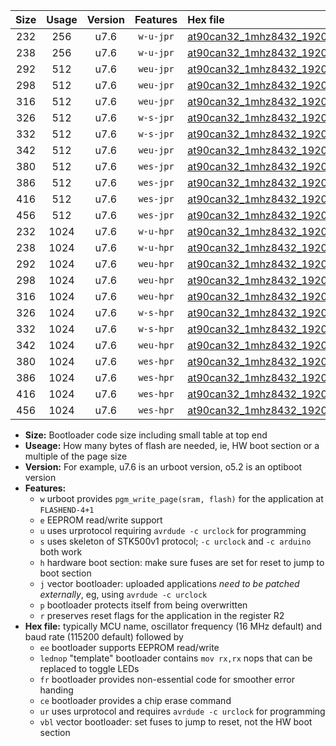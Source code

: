 |Size|Usage|Version|Features|Hex file|
|:-:|:-:|:-:|:-:|:--|
|232|256|u7.6|`w-u-jpr`|[at90can32_1mhz8432_19200bps_ur_vbl.hex](https://raw.githubusercontent.com/stefanrueger/urboot/main//at90can32_1mhz8432_19200bps_ur_vbl.hex)|
|238|256|u7.6|`w-u-jpr`|[at90can32_1mhz8432_19200bps_lednop_ur_vbl.hex](https://raw.githubusercontent.com/stefanrueger/urboot/main//at90can32_1mhz8432_19200bps_lednop_ur_vbl.hex)|
|292|512|u7.6|`weu-jpr`|[at90can32_1mhz8432_19200bps_ee_ur_vbl.hex](https://raw.githubusercontent.com/stefanrueger/urboot/main//at90can32_1mhz8432_19200bps_ee_ur_vbl.hex)|
|298|512|u7.6|`weu-jpr`|[at90can32_1mhz8432_19200bps_ee_lednop_ur_vbl.hex](https://raw.githubusercontent.com/stefanrueger/urboot/main//at90can32_1mhz8432_19200bps_ee_lednop_ur_vbl.hex)|
|316|512|u7.6|`weu-jpr`|[at90can32_1mhz8432_19200bps_ee_lednop_fr_ur_vbl.hex](https://raw.githubusercontent.com/stefanrueger/urboot/main//at90can32_1mhz8432_19200bps_ee_lednop_fr_ur_vbl.hex)|
|326|512|u7.6|`w-s-jpr`|[at90can32_1mhz8432_19200bps_vbl.hex](https://raw.githubusercontent.com/stefanrueger/urboot/main//at90can32_1mhz8432_19200bps_vbl.hex)|
|332|512|u7.6|`w-s-jpr`|[at90can32_1mhz8432_19200bps_lednop_vbl.hex](https://raw.githubusercontent.com/stefanrueger/urboot/main//at90can32_1mhz8432_19200bps_lednop_vbl.hex)|
|342|512|u7.6|`weu-jpr`|[at90can32_1mhz8432_19200bps_ee_lednop_fr_ce_ur_vbl.hex](https://raw.githubusercontent.com/stefanrueger/urboot/main//at90can32_1mhz8432_19200bps_ee_lednop_fr_ce_ur_vbl.hex)|
|380|512|u7.6|`wes-jpr`|[at90can32_1mhz8432_19200bps_ee_vbl.hex](https://raw.githubusercontent.com/stefanrueger/urboot/main//at90can32_1mhz8432_19200bps_ee_vbl.hex)|
|386|512|u7.6|`wes-jpr`|[at90can32_1mhz8432_19200bps_ee_lednop_vbl.hex](https://raw.githubusercontent.com/stefanrueger/urboot/main//at90can32_1mhz8432_19200bps_ee_lednop_vbl.hex)|
|416|512|u7.6|`wes-jpr`|[at90can32_1mhz8432_19200bps_ee_lednop_fr_vbl.hex](https://raw.githubusercontent.com/stefanrueger/urboot/main//at90can32_1mhz8432_19200bps_ee_lednop_fr_vbl.hex)|
|456|512|u7.6|`wes-jpr`|[at90can32_1mhz8432_19200bps_ee_lednop_fr_ce_vbl.hex](https://raw.githubusercontent.com/stefanrueger/urboot/main//at90can32_1mhz8432_19200bps_ee_lednop_fr_ce_vbl.hex)|
|232|1024|u7.6|`w-u-hpr`|[at90can32_1mhz8432_19200bps_ur.hex](https://raw.githubusercontent.com/stefanrueger/urboot/main//at90can32_1mhz8432_19200bps_ur.hex)|
|238|1024|u7.6|`w-u-hpr`|[at90can32_1mhz8432_19200bps_lednop_ur.hex](https://raw.githubusercontent.com/stefanrueger/urboot/main//at90can32_1mhz8432_19200bps_lednop_ur.hex)|
|292|1024|u7.6|`weu-hpr`|[at90can32_1mhz8432_19200bps_ee_ur.hex](https://raw.githubusercontent.com/stefanrueger/urboot/main//at90can32_1mhz8432_19200bps_ee_ur.hex)|
|298|1024|u7.6|`weu-hpr`|[at90can32_1mhz8432_19200bps_ee_lednop_ur.hex](https://raw.githubusercontent.com/stefanrueger/urboot/main//at90can32_1mhz8432_19200bps_ee_lednop_ur.hex)|
|316|1024|u7.6|`weu-hpr`|[at90can32_1mhz8432_19200bps_ee_lednop_fr_ur.hex](https://raw.githubusercontent.com/stefanrueger/urboot/main//at90can32_1mhz8432_19200bps_ee_lednop_fr_ur.hex)|
|326|1024|u7.6|`w-s-hpr`|[at90can32_1mhz8432_19200bps.hex](https://raw.githubusercontent.com/stefanrueger/urboot/main//at90can32_1mhz8432_19200bps.hex)|
|332|1024|u7.6|`w-s-hpr`|[at90can32_1mhz8432_19200bps_lednop.hex](https://raw.githubusercontent.com/stefanrueger/urboot/main//at90can32_1mhz8432_19200bps_lednop.hex)|
|342|1024|u7.6|`weu-hpr`|[at90can32_1mhz8432_19200bps_ee_lednop_fr_ce_ur.hex](https://raw.githubusercontent.com/stefanrueger/urboot/main//at90can32_1mhz8432_19200bps_ee_lednop_fr_ce_ur.hex)|
|380|1024|u7.6|`wes-hpr`|[at90can32_1mhz8432_19200bps_ee.hex](https://raw.githubusercontent.com/stefanrueger/urboot/main//at90can32_1mhz8432_19200bps_ee.hex)|
|386|1024|u7.6|`wes-hpr`|[at90can32_1mhz8432_19200bps_ee_lednop.hex](https://raw.githubusercontent.com/stefanrueger/urboot/main//at90can32_1mhz8432_19200bps_ee_lednop.hex)|
|416|1024|u7.6|`wes-hpr`|[at90can32_1mhz8432_19200bps_ee_lednop_fr.hex](https://raw.githubusercontent.com/stefanrueger/urboot/main//at90can32_1mhz8432_19200bps_ee_lednop_fr.hex)|
|456|1024|u7.6|`wes-hpr`|[at90can32_1mhz8432_19200bps_ee_lednop_fr_ce.hex](https://raw.githubusercontent.com/stefanrueger/urboot/main//at90can32_1mhz8432_19200bps_ee_lednop_fr_ce.hex)|

- **Size:** Bootloader code size including small table at top end
- **Useage:** How many bytes of flash are needed, ie, HW boot section or a multiple of the page size
- **Version:** For example, u7.6 is an urboot version, o5.2 is an optiboot version
- **Features:**
  + `w` urboot provides `pgm_write_page(sram, flash)` for the application at `FLASHEND-4+1`
  + `e` EEPROM read/write support
  + `u` uses urprotocol requiring `avrdude -c urclock` for programming
  + `s` uses skeleton of STK500v1 protocol; `-c urclock` and `-c arduino` both work
  + `h` hardware boot section: make sure fuses are set for reset to jump to boot section
  + `j` vector bootloader: uploaded applications *need to be patched externally*, eg, using `avrdude -c urclock`
  + `p` bootloader protects itself from being overwritten
  + `r` preserves reset flags for the application in the register R2
- **Hex file:** typically MCU name, oscillator frequency (16 MHz default) and baud rate (115200 default) followed by
  + `ee` bootloader supports EEPROM read/write
  + `lednop` "template" bootloader contains `mov rx,rx` nops that can be replaced to toggle LEDs
  + `fr` bootloader provides non-essential code for smoother error handing
  + `ce` bootloader provides a chip erase command
  + `ur` uses urprotocol and requires `avrdude -c urclock` for programming
  + `vbl` vector bootloader: set fuses to jump to reset, not the HW boot section
